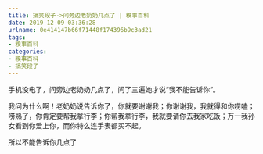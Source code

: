 ```yaml
---
title: 搞笑段子->问旁边老奶奶几点了 | 糗事百科
date: 2019-12-09 03:36:28
urlname: 0e414147b66f71448f174396b9c3ad21
tags: 
- 糗事百科
categories:
- 糗事百科
- 搞笑段子
---
```

手机没电了，问旁边老奶奶几点了，问了三遍她才说“我不能告诉你”。

我问为什么啊！老奶奶说告诉你了，你就要谢谢我；你谢谢我，我就得和你唠嗑；唠熟了，你肯定要帮我拿行李；你帮我拿行李，我就要请你去我家吃饭；万一我孙女看到你爱上你，而你特么连手表都买不起。

所以不能告诉你几点了


